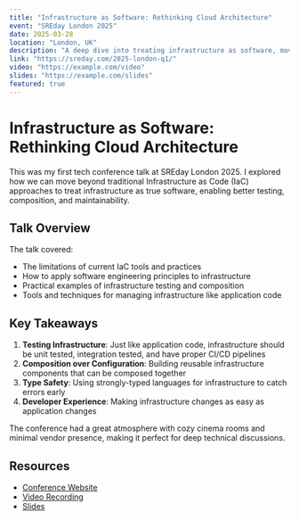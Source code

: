 ```yaml
---
title: "Infrastructure as Software: Rethinking Cloud Architecture"
event: "SREday London 2025"
date: 2025-03-28
location: "London, UK"
description: "A deep dive into treating infrastructure as software, moving beyond Infrastructure as Code to a more programmatic approach that enables better testing, composition, and maintainability."
link: "https://sreday.com/2025-london-q1/"
video: "https://example.com/video"
slides: "https://example.com/slides"
featured: true
---
```


# Infrastructure as Software: Rethinking Cloud Architecture

This was my first tech conference talk at SREday London 2025. I explored how we can move beyond traditional Infrastructure as Code (IaC) approaches to treat infrastructure as true software, enabling better testing, composition, and maintainability.

## Talk Overview

The talk covered:
- The limitations of current IaC tools and practices
- How to apply software engineering principles to infrastructure
- Practical examples of infrastructure testing and composition
- Tools and techniques for managing infrastructure like application code

## Key Takeaways

1. **Testing Infrastructure**: Just like application code, infrastructure should be unit tested, integration tested, and have proper CI/CD pipelines
2. **Composition over Configuration**: Building reusable infrastructure components that can be composed together
3. **Type Safety**: Using strongly-typed languages for infrastructure to catch errors early
4. **Developer Experience**: Making infrastructure changes as easy as application changes

The conference had a great atmosphere with cozy cinema rooms and minimal vendor presence, making it perfect for deep technical discussions.

## Resources

- [Conference Website](https://sreday.com/2025-london-q1/)
- [Video Recording](https://example.com/video)
- [Slides](https://example.com/slides)